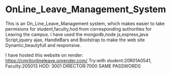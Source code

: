# OnLine_Leave_Management_System
This is an On_Line_Leave_Management system, which makes easier to take permisions for student,faculty,hod from corresponding authorities for Leaving the campus.
i have used the mongodb,node js,express,java Script,jquery ajax, HandleBars and Bootstrap to make the web site Dynamic,beautyfull and responsive.

I have hosted this website on render:
https://cmritonlineleave.onrender.com/
Try:with student:20R01A0541, 
Faculty:205013
HOD: 3001
DIRECTOR:7000
SAME PASSWORDS

